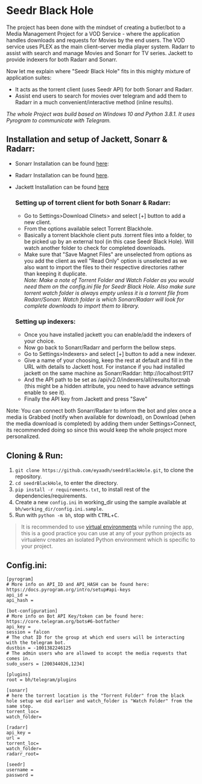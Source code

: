 # Seedr Black Hole
The project has been done with the mindset of creating a butler/bot to a Media Management Project for a VOD Service - where the application handles downloads and requests for Movies by the end users. 
The VOD service uses PLEX as the main client–server media player system. Radarr to assist with
search and manage Movies and Sonarr for TV series. Jackett to provide indexers for both Radarr and Sonarr.

Now let me explain where "Seedr Black Hole" fits in this mighty mixture of application suites:
- It acts as the torrent client (uses Seedr API) for both Sonarr and Radarr.
- Assist end users to search for movies over telegram and add them to Radarr in a much convenient/interactive method (inline results).

<i>The whole Project was build based on Windows 10 and Python 3.8.1. It uses Pyrogram to communicate with Telegram.</i>

## Installation and setup of Jackett, Sonarr & Radarr:
- Sonarr Installation can be found [here](https://sonarr.tv/#download):
- Radarr Installation can be found [here](https://radarr.video/#download).
- Jackett Installation can be found [here](https://github.com/Jackett/Jackett#installation-on-windows)
    ### Setting up of torrent client for both Sonarr & Radarr:
    - Go to Settings>Download Clinets> and select [+] button to add a new client.
    - From the options available select Torrent Blackhole.
    - Basically a torrent blackhole client puts .torrent files into a folder, to be picked up by an external tool (in this case Seedr Black Hole). Will watch another folder to check for completed downloads.
    - Make sure that "Save Magnet Files" are unselected from options as you add the client as well "Read Only" option is unselected as we also want to import the files to their 
    respective directories rather than keeping it duplicate. \
      <i>Note: Make a note of Torrent Folder and Watch Folder as you would need them on the config.ini file for Seedr Black Hole.
      Also make sure torrent watch folder is always empty unless it is a torrent file from Radarr/Sonarr. Watch folder is which Sonarr/Radarr will look for complete downloads to import them to library.</i>
      
    ### Setting up indexers:
    - Once you have installed jackett you can enable/add the indexers of your choice.
    - Now go back to Sonarr/Radarr and perform the bellow steps.
    - Go to Settings>Indexers> and select [+] button to add a new indexer.
    - Give a name of your choosing, keep the rest at default and fill in the URL with details to Jackett host. For instance if you had installed jackett 
    on the same machine as Sonarr/Raddar: http://localhost:9117
    - And the API path to be set as /api/v2.0/indexers/all/results/torznab (this might be a hidden attribute, you need to have advance settings enable to see it).
    - Finally the API key from Jackett and press "Save"
  

Note: You can connect both Sonarr/Radarr to inform the bot and plex once a media is Grabbed (notify when available for download), on Download (when the media download is completed) by adding them under Settings>Connect, its 
recommended doing so since this would keep the whole project more personalized.

## Cloning & Run:
1. `git clone https://github.com/eyaadh/seedrBlackHole.git`, to clone the repository.
2. `cd seedrBlackHole`, to enter the directory.
3. `pip install -r requirements.txt`, to install rest of the dependencies/requirements.
4. Create a new `config.ini` in working_dir using the sample available at `bh/working_dir/config.ini.sample`.
5. Run with `python -m bh`, stop with <kbd>CTRL</kbd>+<kbd>C</kbd>.
> It is recommended to use [virtual environments](https://docs.python-guide.org/dev/virtualenvs/) while running the app, this is a good practice you can use at any of your python projects as virtualenv creates an isolated Python environment which is specific to your project.

## Config.ini:
```
[pyrogram]
# More info on API_ID and API_HASH can be found here: https://docs.pyrogram.org/intro/setup#api-keys
api_id =
api_hash =

[bot-configuration]
# More info on Bot API Key/token can be found here: https://core.telegram.org/bots#6-botfather
api_key =
session = falcon
# The chat ID for the group at which end users will be interacting with the telegram bot.
dustbin = -1001382246125
# The admin users who are allowed to accept the media requests that comes in.
sudo_users = [200344026,1234]

[plugins]
root = bh/telegram/plugins

[sonarr]
# here the torrent location is the "Torrent Folder" from the black hole setup we did earlier and watch_folder is "Watch Folder" from the same step.
torrent_loc=
watch_folder=

[radarr]
api_key =
url =
torrent_loc=
watch_folder=
radarr_root=

[seedr]
username =
password =


```